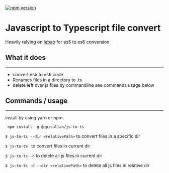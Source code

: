 [![npm version](https://badge.fury.io/js/%40epicallan%2Fjs-to-ts.svg)](https://badge.fury.io/js/%40epicallan%2Fjs-to-ts)

# Javascript to Typescript file convert

Heavily relying on [lebab](https://github.com/lebab/lebab) for es5 to es6 conversion

## What it does

-----

- convert es5 to es6 code
- Renames files in a directory to .ts
- delete left over js files by commandline see commands usage below

## Commands / usage

-----
install by using yarn or npm

```
 npm install -g @epicallan/js-to-ts
```

`$ js-to-ts --dir <relativePath>` to convert files in a specific dir

`$ js-to-ts ` to convert files in current dir

`$ js-to-ts -d` to delete all js files in current dir

`$ js-to-ts -d --dir <relativePath>` to delete all js files in relative dir
